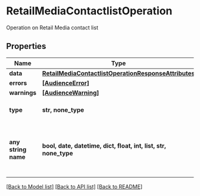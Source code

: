 # RetailMediaContactlistOperation

Operation on Retail Media contact list

## Properties
Name | Type | Description | Notes
------------ | ------------- | ------------- | -------------
**data** | [**RetailMediaContactlistOperationResponseAttributes**](RetailMediaContactlistOperationResponseAttributes.md) |  | 
**errors** | [**[AudienceError]**](AudienceError.md) |  | 
**warnings** | [**[AudienceWarning]**](AudienceWarning.md) |  | 
**type** | **str, none_type** | the name of the entity type | [optional] 
**any string name** | **bool, date, datetime, dict, float, int, list, str, none_type** | any string name can be used but the value must be the correct type | [optional]

[[Back to Model list]](../README.md#documentation-for-models) [[Back to API list]](../README.md#documentation-for-api-endpoints) [[Back to README]](../README.md)


